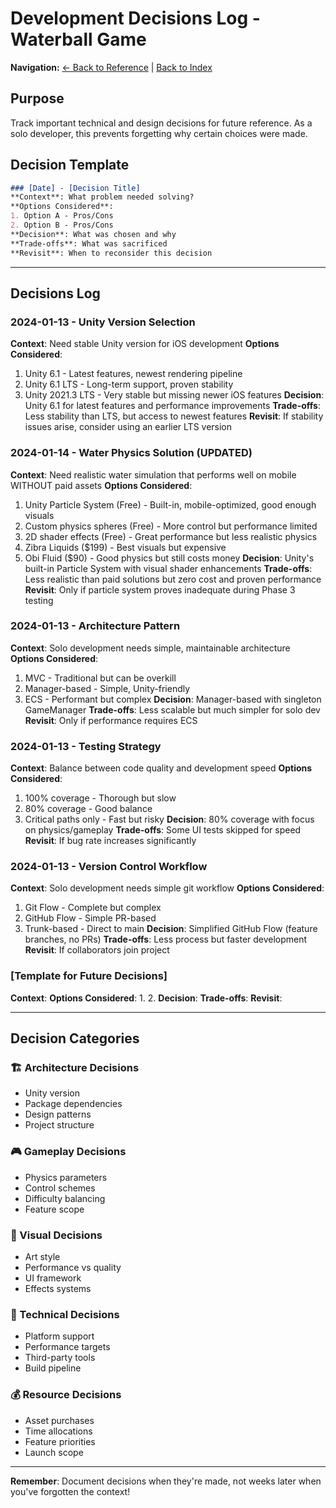 # Development Decisions Log - Waterball Game

**Navigation:** [← Back to Reference](DOCUMENTATION_IMPROVEMENTS.md) | [Back to Index](../INDEX.md)

## Purpose
Track important technical and design decisions for future reference. As a solo developer, this prevents forgetting why certain choices were made.

## Decision Template
```markdown
### [Date] - [Decision Title]
**Context**: What problem needed solving?
**Options Considered**: 
1. Option A - Pros/Cons
2. Option B - Pros/Cons
**Decision**: What was chosen and why
**Trade-offs**: What was sacrificed
**Revisit**: When to reconsider this decision
```

---

## Decisions Log

### 2024-01-13 - Unity Version Selection
**Context**: Need stable Unity version for iOS development
**Options Considered**: 
1. Unity 6.1 - Latest features, newest rendering pipeline
2. Unity 6.1 LTS - Long-term support, proven stability
3. Unity 2021.3 LTS - Very stable but missing newer iOS features
**Decision**: Unity 6.1 for latest features and performance improvements
**Trade-offs**: Less stability than LTS, but access to newest features
**Revisit**: If stability issues arise, consider using an earlier LTS version

### 2024-01-14 - Water Physics Solution (UPDATED)
**Context**: Need realistic water simulation that performs well on mobile WITHOUT paid assets
**Options Considered**: 
1. Unity Particle System (Free) - Built-in, mobile-optimized, good enough visuals
2. Custom physics spheres (Free) - More control but performance limited
3. 2D shader effects (Free) - Great performance but less realistic physics
4. Zibra Liquids ($199) - Best visuals but expensive
5. Obi Fluid ($90) - Good physics but still costs money
**Decision**: Unity's built-in Particle System with visual shader enhancements
**Trade-offs**: Less realistic than paid solutions but zero cost and proven performance
**Revisit**: Only if particle system proves inadequate during Phase 3 testing

### 2024-01-13 - Architecture Pattern
**Context**: Solo development needs simple, maintainable architecture
**Options Considered**: 
1. MVC - Traditional but can be overkill
2. Manager-based - Simple, Unity-friendly
3. ECS - Performant but complex
**Decision**: Manager-based with singleton GameManager
**Trade-offs**: Less scalable but much simpler for solo dev
**Revisit**: Only if performance requires ECS

### 2024-01-13 - Testing Strategy
**Context**: Balance between code quality and development speed
**Options Considered**: 
1. 100% coverage - Thorough but slow
2. 80% coverage - Good balance
3. Critical paths only - Fast but risky
**Decision**: 80% coverage with focus on physics/gameplay
**Trade-offs**: Some UI tests skipped for speed
**Revisit**: If bug rate increases significantly

### 2024-01-13 - Version Control Workflow
**Context**: Solo development needs simple git workflow
**Options Considered**: 
1. Git Flow - Complete but complex
2. GitHub Flow - Simple PR-based
3. Trunk-based - Direct to main
**Decision**: Simplified GitHub Flow (feature branches, no PRs)
**Trade-offs**: Less process but faster development
**Revisit**: If collaborators join project

### [Template for Future Decisions]
**Context**: 
**Options Considered**: 
1. 
2. 
**Decision**: 
**Trade-offs**: 
**Revisit**: 

---

## Decision Categories

### 🏗 Architecture Decisions
- Unity version
- Package dependencies
- Design patterns
- Project structure

### 🎮 Gameplay Decisions
- Physics parameters
- Control schemes
- Difficulty balancing
- Feature scope

### 🎨 Visual Decisions
- Art style
- Performance vs quality
- UI framework
- Effects systems

### 🔧 Technical Decisions
- Platform support
- Performance targets
- Third-party tools
- Build pipeline

### 💰 Resource Decisions
- Asset purchases
- Time allocations
- Feature priorities
- Launch scope

---

**Remember**: Document decisions when they're made, not weeks later when you've forgotten the context!